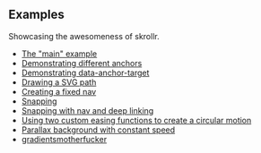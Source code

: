 Examples
------

Showcasing the awesomeness of skrollr.

* [The "main" example](http://prinzhorn.github.com/skrollr/)
* [Demonstrating different anchors](http://prinzhorn.github.com/skrollr/examples/anchors.html)
* [Demonstrating data-anchor-target](http://prinzhorn.github.com/skrollr/examples/anchor_target.html)
* [Drawing a SVG path](http://prinzhorn.github.com/skrollr/examples/path.html)
* [Creating a fixed nav](http://prinzhorn.github.com/skrollr/examples/fixed_nav.html)
* [Snapping](http://prinzhorn.github.com/skrollr/examples/snapping.html)
* [Snapping with nav and deep linking](http://prinzhorn.github.com/skrollr/examples/snapping.html)
* [Using two custom easing functions to create a circular motion](http://prinzhorn.github.com/skrollr/examples/circular_motion.html)
* [Parallax background with constant speed](http://prinzhorn.github.com/skrollr/examples/bg_constant_speed_less.html)
* [gradientsmotherfucker](http://prinzhorn.github.com/skrollr/examples/gradientsmotherfucker.html)
